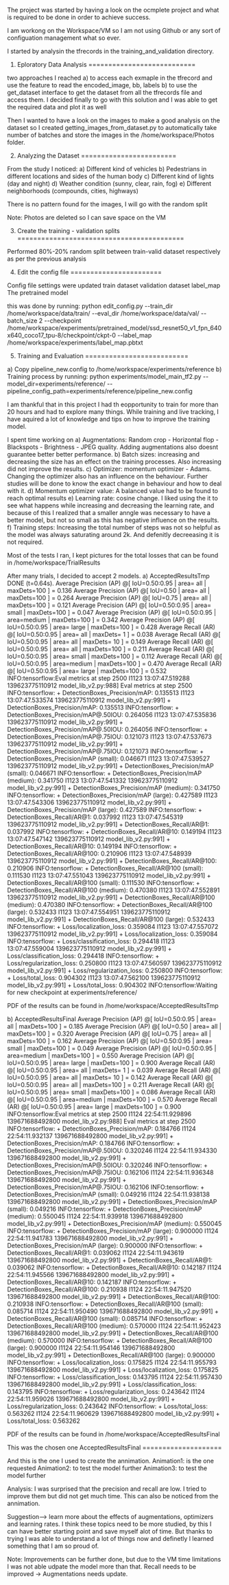 The project was started by having a look on the ocmplete project and what is required to be done in order to achieve success.

I am workong on the Workspace/VM so I am not using Github or any sort of configuation management what so ever.

I started by analysin the tfrecords in the training_and_validation directory.

1) Eploratory Data Analysis
===========================

two approaches I reached
a) to access each exmaple in the tfrecord and use the feature to read the encoded_image, bb, labels 
b) to use the get_dataset interface to get the dataset from all the tfrecords file and access them.
   I decided finally to go with this solution and I was able to get the required data and plot it as well

Then I wanted to have a look on the images to make a good analysis on the dataset so I created getting_images_from_dataset.py
to automatically take number of batches and store the images in the /home/workspace/Photos folder.

2) Analyzing the Dataset
========================

From the study I noticed:
a) Different kind of vehicles
b) Pedestrians in different locations and sides of the human body
c) Different kind of lights (day and night)
d) Weather condition (sunny, clear, rain, fog)
e) Different neighborhoods (compounds, cities, highways)

There is no pattern found for the images, I will go with the random split

Note: Photos are deleted so I can save space on the VM

3) Create the training - validation splits
==========================================

Performed 80%-20% random split between train-valid dataset respectively
as per the previous analysis

4) Edit the config file
=======================

Config file settings were updated
train dataset
validation dataset
label_map
The pretrained model

this was done by running:
python edit_config.py --train_dir /home/workspace/data/train/ --eval_dir /home/workspace/data/val/ --batch_size 2 --checkpoint /home/workspace/experiments/pretrained_model/ssd_resnet50_v1_fpn_640x640_coco17_tpu-8/checkpoint/ckpt-0 --label_map /home/workspace/experiments/label_map.pbtxt

5) Training and Evaluation
==========================

a) Copy pipeline_new.config to /home/workspace/experiments/reference
b) Training process
by running: python experiments/model_main_tf2.py --model_dir=experiments/reference/ --pipeline_config_path=experiments/reference/pipeline_new.config

I am thankful that in this project I had th eopportunity to train for more than 20 hours and had to explore many things.
While training and live tracking, I have aquired a lot of knowledge and tips on how to improve the training model.

I spent time working on
a) Augmentations: Random crop - Horizontal flop - Blackspots - Brightness - JPEG quality. Adding augmentations also doesnt guarantee better better performance.
b) Batch sizes: increasing and decreasing the size has an effect on the training processes. Also increasing did not improve the results.
c) Optimizer: momentum optimizer - Adams. Changing the optimizer also has an influence on the behaviour. Further studies will be done to know the exact change in behaviour and how to deal with it.
d) Momentum optimizer value: A balanced value had to be found to reach optimal results
e) Learning rate: cosine change. I liked using the it to see what happens while increasing and decreasing the learning rate, and because of this I realized that a smaller anngle was necessary to have a better model, but not so small as this has negative influence on the results.
f) Training steps: Increasing the total number of steps was not so helpful as the model was always saturating around 2k. And defenitly decreeasing it is not required.

Most of the tests I ran, I kept pictures for the total losses that can be found in /home/workspace/TrialResults

After many trials, I decided to accept 2 models.
a) AcceptedResultsTmp
DONE (t=0.64s).
 Average Precision  (AP) @[ IoU=0.50:0.95 | area=   all | maxDets=100 ] = 0.136
 Average Precision  (AP) @[ IoU=0.50      | area=   all | maxDets=100 ] = 0.264
 Average Precision  (AP) @[ IoU=0.75      | area=   all | maxDets=100 ] = 0.121
 Average Precision  (AP) @[ IoU=0.50:0.95 | area= small | maxDets=100 ] = 0.047
 Average Precision  (AP) @[ IoU=0.50:0.95 | area=medium | maxDets=100 ] = 0.342
 Average Precision  (AP) @[ IoU=0.50:0.95 | area= large | maxDets=100 ] = 0.428
 Average Recall     (AR) @[ IoU=0.50:0.95 | area=   all | maxDets=  1 ] = 0.038
 Average Recall     (AR) @[ IoU=0.50:0.95 | area=   all | maxDets= 10 ] = 0.149
 Average Recall     (AR) @[ IoU=0.50:0.95 | area=   all | maxDets=100 ] = 0.211
 Average Recall     (AR) @[ IoU=0.50:0.95 | area= small | maxDets=100 ] = 0.112
 Average Recall     (AR) @[ IoU=0.50:0.95 | area=medium | maxDets=100 ] = 0.470
 Average Recall     (AR) @[ IoU=0.50:0.95 | area= large | maxDets=100 ] = 0.532
INFO:tensorflow:Eval metrics at step 2500
I1123 13:07:47.519288 139623775110912 model_lib_v2.py:988] Eval metrics at step 2500
INFO:tensorflow:    + DetectionBoxes_Precision/mAP: 0.135513
I1123 13:07:47.533574 139623775110912 model_lib_v2.py:991]  + DetectionBoxes_Precision/mAP: 0.135513
INFO:tensorflow:    + DetectionBoxes_Precision/mAP@.50IOU: 0.264056
I1123 13:07:47.535836 139623775110912 model_lib_v2.py:991]  + DetectionBoxes_Precision/mAP@.50IOU: 0.264056
INFO:tensorflow:    + DetectionBoxes_Precision/mAP@.75IOU: 0.121073
I1123 13:07:47.537673 139623775110912 model_lib_v2.py:991]  + DetectionBoxes_Precision/mAP@.75IOU: 0.121073
INFO:tensorflow:    + DetectionBoxes_Precision/mAP (small): 0.046671
I1123 13:07:47.539527 139623775110912 model_lib_v2.py:991]  + DetectionBoxes_Precision/mAP (small): 0.046671
INFO:tensorflow:    + DetectionBoxes_Precision/mAP (medium): 0.341750
I1123 13:07:47.541332 139623775110912 model_lib_v2.py:991]  + DetectionBoxes_Precision/mAP (medium): 0.341750
INFO:tensorflow:    + DetectionBoxes_Precision/mAP (large): 0.427589
I1123 13:07:47.543306 139623775110912 model_lib_v2.py:991]  + DetectionBoxes_Precision/mAP (large): 0.427589
INFO:tensorflow:    + DetectionBoxes_Recall/AR@1: 0.037992
I1123 13:07:47.545319 139623775110912 model_lib_v2.py:991]  + DetectionBoxes_Recall/AR@1: 0.037992
INFO:tensorflow:    + DetectionBoxes_Recall/AR@10: 0.149194
I1123 13:07:47.547142 139623775110912 model_lib_v2.py:991]  + DetectionBoxes_Recall/AR@10: 0.149194
INFO:tensorflow:    + DetectionBoxes_Recall/AR@100: 0.210906
I1123 13:07:47.548939 139623775110912 model_lib_v2.py:991]  + DetectionBoxes_Recall/AR@100: 0.210906
INFO:tensorflow:    + DetectionBoxes_Recall/AR@100 (small): 0.111530
I1123 13:07:47.551043 139623775110912 model_lib_v2.py:991]  + DetectionBoxes_Recall/AR@100 (small): 0.111530
INFO:tensorflow:    + DetectionBoxes_Recall/AR@100 (medium): 0.470380
I1123 13:07:47.552891 139623775110912 model_lib_v2.py:991]  + DetectionBoxes_Recall/AR@100 (medium): 0.470380
INFO:tensorflow:    + DetectionBoxes_Recall/AR@100 (large): 0.532433
I1123 13:07:47.554951 139623775110912 model_lib_v2.py:991]  + DetectionBoxes_Recall/AR@100 (large): 0.532433
INFO:tensorflow:    + Loss/localization_loss: 0.359084
I1123 13:07:47.557072 139623775110912 model_lib_v2.py:991]  + Loss/localization_loss: 0.359084
INFO:tensorflow:    + Loss/classification_loss: 0.294418
I1123 13:07:47.559004 139623775110912 model_lib_v2.py:991]  + Loss/classification_loss: 0.294418
INFO:tensorflow:    + Loss/regularization_loss: 0.250800
I1123 13:07:47.560597 139623775110912 model_lib_v2.py:991]  + Loss/regularization_loss: 0.250800
INFO:tensorflow:    + Loss/total_loss: 0.904302
I1123 13:07:47.562100 139623775110912 model_lib_v2.py:991]  + Loss/total_loss: 0.904302
INFO:tensorflow:Waiting for new checkpoint at experiments/reference/

PDF of the results can be found in /home/workspace/AcceptedResultsTmp


b) AcceptedResultsFinal
 Average Precision  (AP) @[ IoU=0.50:0.95 | area=   all | maxDets=100 ] = 0.185
 Average Precision  (AP) @[ IoU=0.50      | area=   all | maxDets=100 ] = 0.320
 Average Precision  (AP) @[ IoU=0.75      | area=   all | maxDets=100 ] = 0.162
 Average Precision  (AP) @[ IoU=0.50:0.95 | area= small | maxDets=100 ] = 0.049
 Average Precision  (AP) @[ IoU=0.50:0.95 | area=medium | maxDets=100 ] = 0.550
 Average Precision  (AP) @[ IoU=0.50:0.95 | area= large | maxDets=100 ] = 0.900
 Average Recall     (AR) @[ IoU=0.50:0.95 | area=   all | maxDets=  1 ] = 0.039
 Average Recall     (AR) @[ IoU=0.50:0.95 | area=   all | maxDets= 10 ] = 0.142
 Average Recall     (AR) @[ IoU=0.50:0.95 | area=   all | maxDets=100 ] = 0.211
 Average Recall     (AR) @[ IoU=0.50:0.95 | area= small | maxDets=100 ] = 0.086
 Average Recall     (AR) @[ IoU=0.50:0.95 | area=medium | maxDets=100 ] = 0.570
 Average Recall     (AR) @[ IoU=0.50:0.95 | area= large | maxDets=100 ] = 0.900
INFO:tensorflow:Eval metrics at step 2500
I1124 22:54:11.929896 139671688492800 model_lib_v2.py:988] Eval metrics at step 2500
INFO:tensorflow:    + DetectionBoxes_Precision/mAP: 0.184766
I1124 22:54:11.932137 139671688492800 model_lib_v2.py:991]  + DetectionBoxes_Precision/mAP: 0.184766
INFO:tensorflow:    + DetectionBoxes_Precision/mAP@.50IOU: 0.320246
I1124 22:54:11.934330 139671688492800 model_lib_v2.py:991]  + DetectionBoxes_Precision/mAP@.50IOU: 0.320246
INFO:tensorflow:    + DetectionBoxes_Precision/mAP@.75IOU: 0.162106
I1124 22:54:11.936348 139671688492800 model_lib_v2.py:991]  + DetectionBoxes_Precision/mAP@.75IOU: 0.162106
INFO:tensorflow:    + DetectionBoxes_Precision/mAP (small): 0.049216
I1124 22:54:11.938138 139671688492800 model_lib_v2.py:991]  + DetectionBoxes_Precision/mAP (small): 0.049216
INFO:tensorflow:    + DetectionBoxes_Precision/mAP (medium): 0.550045
I1124 22:54:11.939918 139671688492800 model_lib_v2.py:991]  + DetectionBoxes_Precision/mAP (medium): 0.550045
INFO:tensorflow:    + DetectionBoxes_Precision/mAP (large): 0.900000
I1124 22:54:11.941783 139671688492800 model_lib_v2.py:991]  + DetectionBoxes_Precision/mAP (large): 0.900000
INFO:tensorflow:    + DetectionBoxes_Recall/AR@1: 0.039062
I1124 22:54:11.943619 139671688492800 model_lib_v2.py:991]  + DetectionBoxes_Recall/AR@1: 0.039062
INFO:tensorflow:    + DetectionBoxes_Recall/AR@10: 0.142187
I1124 22:54:11.945566 139671688492800 model_lib_v2.py:991]  + DetectionBoxes_Recall/AR@10: 0.142187
INFO:tensorflow:    + DetectionBoxes_Recall/AR@100: 0.210938
I1124 22:54:11.947520 139671688492800 model_lib_v2.py:991]  + DetectionBoxes_Recall/AR@100: 0.210938
INFO:tensorflow:    + DetectionBoxes_Recall/AR@100 (small): 0.085714
I1124 22:54:11.950490 139671688492800 model_lib_v2.py:991]  + DetectionBoxes_Recall/AR@100 (small): 0.085714
INFO:tensorflow:    + DetectionBoxes_Recall/AR@100 (medium): 0.570000
I1124 22:54:11.952423 139671688492800 model_lib_v2.py:991]  + DetectionBoxes_Recall/AR@100 (medium): 0.570000
INFO:tensorflow:    + DetectionBoxes_Recall/AR@100 (large): 0.900000
I1124 22:54:11.954146 139671688492800 model_lib_v2.py:991]  + DetectionBoxes_Recall/AR@100 (large): 0.900000
INFO:tensorflow:    + Loss/localization_loss: 0.175825
I1124 22:54:11.955793 139671688492800 model_lib_v2.py:991]  + Loss/localization_loss: 0.175825
INFO:tensorflow:    + Loss/classification_loss: 0.143795
I1124 22:54:11.957430 139671688492800 model_lib_v2.py:991]  + Loss/classification_loss: 0.143795
INFO:tensorflow:    + Loss/regularization_loss: 0.243642
I1124 22:54:11.959026 139671688492800 model_lib_v2.py:991]  + Loss/regularization_loss: 0.243642
INFO:tensorflow:    + Loss/total_loss: 0.563262
I1124 22:54:11.960629 139671688492800 model_lib_v2.py:991]  + Loss/total_loss: 0.563262

PDF of the results can be found in /home/workspace/AcceptedResultsFinal

This was the chosen one AcceptedResultsFinal
                        ====================

And this is the one I used to create the annimation.
Animation1: is the one requested
Animation2: to test the model further
Animation3: to test the model further

Analysis:
I was surprised that the precision and recall are low.
I tried to improve them but did not get much time.
This can also be noticed from the annimation.

Suggestion--> learn more about the effects of augmentations, optimizers and learning rates. I think these topics need to be more studied, by this I can have better starting point and save myself alot of time.
But thanks to trying I was able to understand a lot of things now and definetly l learned something that I am so proud of.

Note: 
Improvements can be further done, but due to the VM time limitations I was not able udpate the model more than that.
Recall needs to be improved -> Augmentations needs update.

